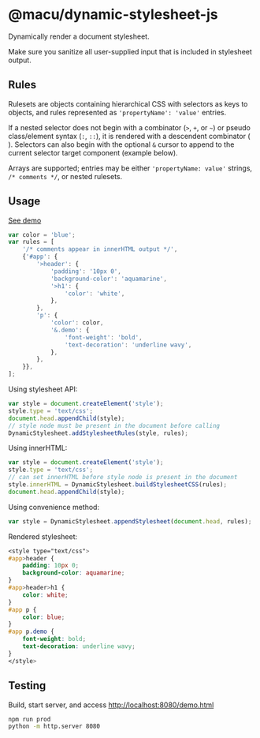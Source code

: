 # @macu/dynamic-stylesheet-js

Dynamically render a document stylesheet.

Make sure you sanitize all user-supplied input that is included in stylesheet output.

## Rules

Rulesets are objects containing hierarchical CSS with selectors as keys to objects, and rules represented as `'propertyName': 'value'` entries.

If a nested selector does not begin with a combinator (`>`, `+`, or `~`) or pseudo class/element syntax (`:`, `::`), it is rendered with a descendent combinator (` `). Selectors can also begin with the optional `&` cursor to append to the current selector target component (example below).

Arrays are supported; entries may be either `'propertyName: value'` strings, `/* comments */`, or nested rulesets.

## Usage

[See demo](https://macu.github.io/dynamic-stylesheet-js/demo.html)

```js
var color = 'blue';
var rules = [
	'/* comments appear in innerHTML output */',
	{'#app': {
		'>header': {
			'padding': '10px 0',
			'background-color': 'aquamarine',
			'>h1': {
				'color': 'white',
			},
		},
		'p': {
			'color': color,
			'&.demo': {
				'font-weight': 'bold',
				'text-decoration': 'underline wavy',
			},
		},
	}},
];
```

Using stylesheet API:

```js
var style = document.createElement('style');
style.type = 'text/css';
document.head.appendChild(style);
// style node must be present in the document before calling
DynamicStylesheet.addStylesheetRules(style, rules);
```

Using innerHTML:

```js
var style = document.createElement('style');
style.type = 'text/css';
// can set innerHTML before style node is present in the document
style.innerHTML = DynamicStylesheet.buildStylesheetCSS(rules);
document.head.appendChild(style);
```

Using convenience method:

```js
var style = DynamicStylesheet.appendStylesheet(document.head, rules);
```

Rendered stylesheet:

```css
<style type="text/css">
#app>header {
	padding: 10px 0;
	background-color: aquamarine;
}
#app>header>h1 {
	color: white;
}
#app p {
	color: blue;
}
#app p.demo {
	font-weight: bold;
	text-decoration: underline wavy;
}
</style>
```

## Testing

Build, start server, and access
[http://localhost:8080/demo.html](http://localhost:8080/demo.html)

```bash
npm run prod
python -m http.server 8080
```
